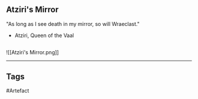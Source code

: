 ## Atziri's Mirror
"As long as I see death in my mirror, so will Wraeclast."
- Atziri, Queen of the Vaal
## 
![[Atziri's Mirror.png]]

---
## Tags
#Artefact
